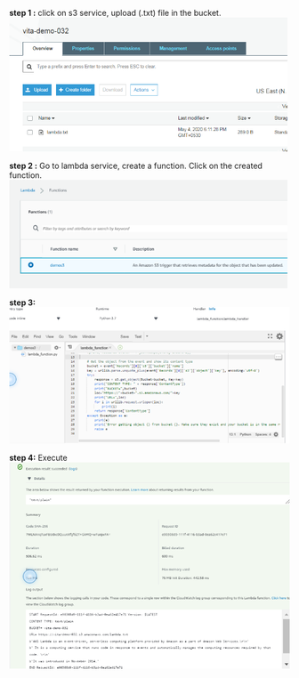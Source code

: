 

**step 1 :**
    click on s3 service, upload (.txt) file in the bucket.  
<img src="/Images/l1.png" width="500">


**step 2 :**
  Go to lambda service, create a function. Click on the created function.
<img src="/Images/l2.png" width="500">



**step 3:**
<img src="/Images/s3.png" width="600">



**step 4:**
Execute
<img src="/Images/s4.png" width="700">

